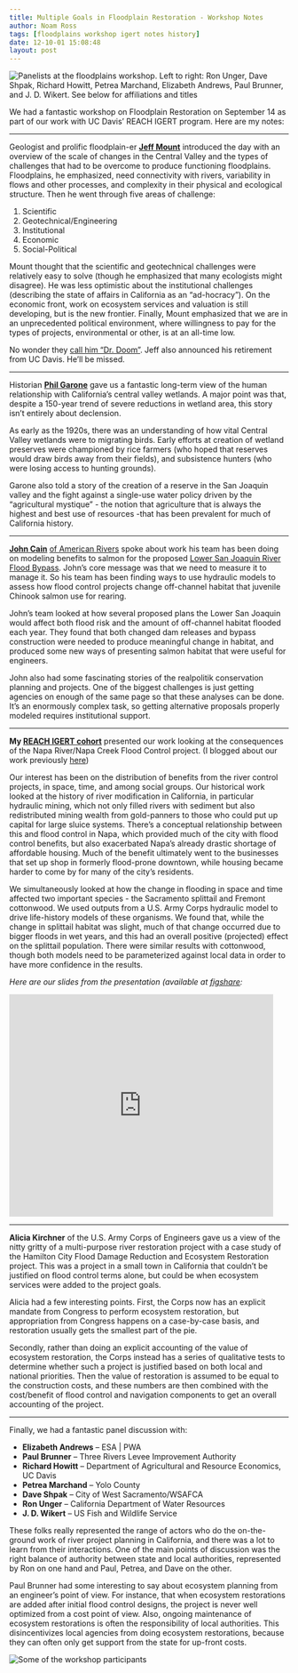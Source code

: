 ```yaml
---
title: Multiple Goals in Floodplain Restoration - Workshop Notes
author: Noam Ross
tags: [floodplains workshop igert notes history]
date: 12-10-01 15:08:48
layout: post
--- 
```



![Panelists at the floodplains workshop. Left to right: Ron Unger, Dave
Shpak, Richard Howitt, Petrea Marchand, Elizabeth Andrews, Paul Brunner,
and J. D. Wikert. See below for affiliations and
titles](http://dl.dropbox.com/u/3356641/blogstuff/igertpanel.jpg)

We had a fantastic workshop on Floodplain Restoration on September 14 as
part of our work with UC Davis’ REACH IGERT program. Here are my notes:

* * * * *

Geologist and prolific floodplain-er [**Jeff
Mount**](https://www.geology.ucdavis.edu/faculty/mount.html) introduced
the day with an overview of the scale of changes in the Central Valley
and the types of challenges that had to be overcome to produce
functioning floodplains. Floodplains, he emphasized, need
connectivity with rivers, variability in flows and other processes, and
complexity in their physical and ecological structure. Then he went
through five areas of challenge:

1.  Scientific
2.  Geotechnical/Engineering
3.  Institutional
4.  Economic
5.  Social-Political

Mount thought that the scientific and geotechnical challenges were
relatively easy to solve (though he emphasized that many ecologists
might disagree). He was less optimistic about the institutional
challenges (describing the state of affairs in California as an
“ad-hocracy”). On the economic front, work on ecosystem services and
valuation is still developing, but is the new frontier. Finally, Mount
emphasized that we are in an unprecedented political environment, where
willingness to pay for the types of projects, environmental or other, is
at an all-time low.

No wonder they [call him “Dr. Doom”](http://goo.gl/uHy5t). Jeff also
announced his retirement from UC Davis. He’ll be missed.

* * * * *

Historian [**Phil
Garone**](http://www.csustan.edu/history/Garone.html) gave us a
fantastic long-term view of the human relationship with California’s
central valley wetlands. A major point was that, despite a 150-year
trend of severe reductions in wetland area, this story isn’t
entirely about declension.

As early as the 1920s, there was an understanding of how vital Central
Valley wetlands were to migrating birds. Early efforts at creation of
wetland preserves were championed by rice farmers (who hoped that
reserves would draw birds away from their fields), and subsistence
hunters (who were losing access to hunting grounds).

Garone also told a story of the creation of a reserve in the San Joaquin
valley and the fight against a single-use water policy driven by the
“agricultural mystique” - the notion that agriculture that is always the
highest and best use of resources -that has been prevalent for much of
California history.

* * * * *

[**John
Cain**](http://www.americanrivers.org/about-us/staff/john-cain.html) [of
American
Rivers](http://www.americanrivers.org/about-us/staff/john-cain.html) spoke
about work his team has been doing on modeling benefits to salmon for
the proposed [Lower San Joaquin River Flood
Bypass](http://www.americanrivers.org/our-work/restoring-rivers/floods-floodplains/lower-san-joaquin-river-flood.html).
John’s core message was that we need to measure it to manage it. So his
team has been finding ways to use hydraulic models to assess how flood
control projects change off-channel habitat that juvenile Chinook salmon
use for rearing.

John’s team looked at how several proposed plans the Lower San Joaquin
would affect both flood risk and the amount of off-channel habitat
flooded each year. They found that both changed dam releases and bypass
construction were needed to produce meaningful change in habitat, and
produced some new ways of presenting salmon habitat that were useful for
engineers.

John also had some fascinating stories of the realpolitik conservation
planning and projects. One of the biggest challenges is just getting
agencies on enough of the same page so that these analyses can be done.
It’s an enormously complex task, so getting alternative proposals
properly modeled requires institutional support.

* * * * *

**My [REACH IGERT
cohort](http://reach.ucdavis.edu/people/trainees.html)** presented our
work looking at the consequences of the Napa River/Napa Creek Flood
Control project. (I blogged about our work previously
[here](http://www.noamross.net/blog/2012/6/1/trade-offs-and-synergies-in-floodplain-management.html))

Our interest has been on the distribution of benefits from the river
control projects, in space, time, and among social groups. Our
historical work looked at the history of river modification in
California, in particular hydraulic mining, which not only filled rivers
with sediment but also redistributed mining wealth from gold-panners to
those who could put up capital for large sluice systems. There’s a
conceptual relationship between this and flood control in Napa, which
provided much of the city with flood control benefits, but also
exacerbated Napa’s already drastic shortage of affordable housing. Much
of the benefit ultimately went to the businesses that set up shop in
formerly flood-prone downtown, while housing became harder to come by
for many of the city’s residents.

We simultaneously looked at how the change in flooding in space and time
affected two important species - the Sacramento splittail and Fremont
cottonwood. We used outputs from a U.S. Army Corps hydraulic model to
drive life-history models of these organisms. We found that, while the
change in splittail habitat was slight, much of that change occurred due
to bigger floods in wet years, and this had an overall positive
(projected) effect on the splittail population. There were similar
results with cottonwood, though both models need to be parameterized
against local data in order to have more confidence in the results.

*Here are our slides from the presentation (available at
[figshare](http://dx.doi.org/10.6084/m9.figshare.96210):*

<iframe src="http://www.slideshare.net/slideshow/embed_code/14546659?hostedIn=slideshare&page=upload" width="476" height="400" frameborder="0" marginwidth="0" marginheight="0" scrolling="no"></iframe>

* * * * *

**Alicia Kirchner** of the U.S. Army Corps of Engineers gave us a view
of the nitty gritty of a multi-purpose river restoration project with a
case study of the Hamilton City Flood Damage Reduction and Ecosystem
Restoration project. This was a project in a small town in California
that couldn’t be justified on flood control terms alone, but could be
when ecosystem services were added to the project goals.

Alicia had a few interesting points. First, the Corps now has an
explicit mandate from Congress to perform ecosystem restoration, but
appropriation from Congress happens on a case-by-case basis, and
restoration usually gets the smallest part of the pie.

Secondly, rather than doing an explicit accounting of the value of
ecosystem restoration, the Corps instead has a series of qualitative
tests to determine whether such a project is justified based on both
local and national priorities. Then the value of restoration is assumed
to be equal to the construction costs, and these numbers are then
combined with the cost/benefit of flood control and navigation
components to get an overall accounting of the project.

* * * * *

Finally, we had a fantastic panel discussion with:

-   **Elizabeth Andrews** – ESA | PWA
-   **Paul Brunner** – Three Rivers Levee Improvement Authority
-   **Richard Howitt** – Department of Agricultural and Resource
    Economics, UC Davis
-   **Petrea Marchand** – Yolo County
-   **Dave Shpak** – City of West Sacramento/WSAFCA
-   **Ron Unger** – California Department of Water Resources
-   **J. D. Wikert** – US Fish and Wildlife Service

These folks really represented the range of actors who do the
on-the-ground work of river project planning in California, and there
was a lot to learn from their interactions. One of the main points of
discussion was the right balance of authority between state and local
authorities, represented by Ron on one hand and Paul, Petrea, and Dave
on the other.

Paul Brunner had some interesting to say about ecosystem planning from
an engineer’s point of view. For instance, that when ecosystem
restorations are added after initial flood control designs, the project
is never well optimized from a cost point of view. Also, ongoing
maintenance of ecosystem restorations is often the responsibility of
local authorities. This disincentivizes local agencies from doing
ecosystem restorations, because they can often only get support from the
state for up-front costs.

![Some of the workshop
participants](http://dl.dropbox.com/u/3356641/blogstuff/igertgroup.jpg)
